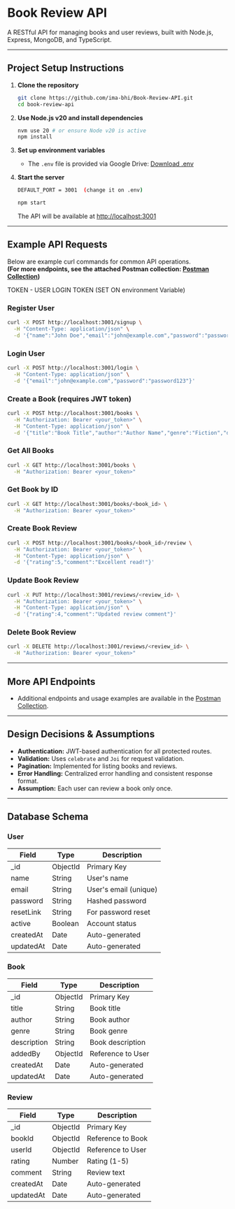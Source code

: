 # Book Review API

A RESTful API for managing books and user reviews, built with Node.js, Express, MongoDB, and TypeScript.

---

## Project Setup Instructions

1. **Clone the repository**

   ```sh
   git clone https://github.com/ima-bhi/Book-Review-API.git
   cd book-review-api
   ```

2. **Use Node.js v20 and install dependencies**

   ```sh
   nvm use 20 # or ensure Node v20 is active
   npm install
   ```

3. **Set up environment variables**

   - The `.env` file is provided via Google Drive: [Download .env](https://drive.google.com/file/d/1wMexbDf8xrrLvYJ3_3NXF02D_t2nPCkW/view?usp=sharing)

4. **Start the server**

   ```sh
   DEFAULT_PORT = 3001  (change it on .env)

   npm start
   ```

   The API will be available at [http://localhost:3001](http://localhost:3001)

---

## Example API Requests

Below are example curl commands for common API operations.  
**(For more endpoints, see the attached Postman collection: [Postman Collection](https://api.postman.com/collections/16403500-4dfcea29-30fc-420f-94c2-dc574bce6620?access_key=PMAT-01JVXMXX9KJYMBZZX2HD77F3M6))**

TOKEN - USER LOGIN TOKEN (SET ON environment Variable)

### Register User

```sh
curl -X POST http://localhost:3001/signup \
  -H "Content-Type: application/json" \
  -d '{"name":"John Doe","email":"john@example.com","password":"password123"}'
```

### Login User

```sh
curl -X POST http://localhost:3001/login \
  -H "Content-Type: application/json" \
  -d '{"email":"john@example.com","password":"password123"}'
```

### Create a Book (requires JWT token)

```sh
curl -X POST http://localhost:3001/books \
  -H "Authorization: Bearer <your_token>" \
  -H "Content-Type: application/json" \
  -d '{"title":"Book Title","author":"Author Name","genre":"Fiction","description":"A great book."}'
```

### Get All Books

```sh
curl -X GET http://localhost:3001/books \
  -H "Authorization: Bearer <your_token>"
```

### Get Book by ID

```sh
curl -X GET http://localhost:3001/books/<book_id> \
  -H "Authorization: Bearer <your_token>"
```

### Create Book Review

```sh
curl -X POST http://localhost:3001/books/<book_id>/review \
  -H "Authorization: Bearer <your_token>" \
  -H "Content-Type: application/json" \
  -d '{"rating":5,"comment":"Excellent read!"}'
```

### Update Book Review

```sh
curl -X PUT http://localhost:3001/reviews/<review_id> \
  -H "Authorization: Bearer <your_token>" \
  -H "Content-Type: application/json" \
  -d '{"rating":4,"comment":"Updated review comment"}'
```

### Delete Book Review

```sh
curl -X DELETE http://localhost:3001/reviews/<review_id> \
  -H "Authorization: Bearer <your_token>"
```

---

## More API Endpoints

- Additional endpoints and usage examples are available in the [Postman Collection](https://api.postman.com/collections/16403500-4dfcea29-30fc-420f-94c2-dc574bce6620?access_key=PMAT-01JVXMXX9KJYMBZZX2HD77F3M6).

---

## Design Decisions & Assumptions

- **Authentication:** JWT-based authentication for all protected routes.
- **Validation:** Uses `celebrate` and `Joi` for request validation.
- **Pagination:** Implemented for listing books and reviews.
- **Error Handling:** Centralized error handling and consistent response format.
- **Assumption:** Each user can review a book only once.

---

## Database Schema

### User

| Field     | Type     | Description           |
| --------- | -------- | --------------------- |
| \_id      | ObjectId | Primary Key           |
| name      | String   | User's name           |
| email     | String   | User's email (unique) |
| password  | String   | Hashed password       |
| resetLink | String   | For password reset    |
| active    | Boolean  | Account status        |
| createdAt | Date     | Auto-generated        |
| updatedAt | Date     | Auto-generated        |

### Book

| Field       | Type     | Description       |
| ----------- | -------- | ----------------- |
| \_id        | ObjectId | Primary Key       |
| title       | String   | Book title        |
| author      | String   | Book author       |
| genre       | String   | Book genre        |
| description | String   | Book description  |
| addedBy     | ObjectId | Reference to User |
| createdAt   | Date     | Auto-generated    |
| updatedAt   | Date     | Auto-generated    |

### Review

| Field     | Type     | Description       |
| --------- | -------- | ----------------- |
| \_id      | ObjectId | Primary Key       |
| bookId    | ObjectId | Reference to Book |
| userId    | ObjectId | Reference to User |
| rating    | Number   | Rating (1-5)      |
| comment   | String   | Review text       |
| createdAt | Date     | Auto-generated    |
| updatedAt | Date     | Auto-generated    |
